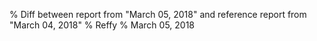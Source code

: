 % Diff between report from "March 05, 2018" and reference report from "March 04, 2018"
% Reffy
% March 05, 2018

